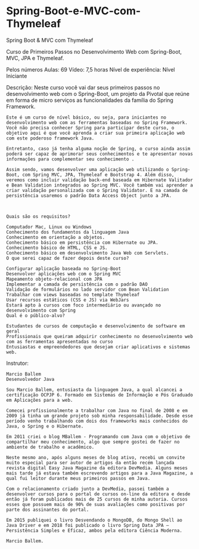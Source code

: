 # Spring-Boot-e-MVC-com-Thymeleaf

Spring Boot & MVC com Thymeleaf

Curso de Primeiros Passos no Desenvolvimento Web com Spring-Boot, MVC, JPA e Thymeleaf.

Pelos números
	Aulas: 69
	Vídeo: 7,5 horas
	Nível de experiência: Nível Iniciante

Descrição:
	Neste curso você vai dar seus primeiros passos no desenvolvimento web com o Spring-Boot, um projeto da  Pivotal que reúne em forma de micro serviços as funcionalidades da família do Spring Framework. 

	Este é um curso de nível básico, ou seja, para iniciantes no desenvolvimento web com as ferramentas baseadas no Spring Framework. Você não precisa conhecer Spring para participar deste curso, o objetivo aqui é que você aprenda a criar sua primeira aplicação web com este poderoso framework Java. 

	Entretanto, caso já tenha alguma noção de Spring, o curso ainda assim poderá ser capaz de aprimorar seus conhecimentos e te apresentar novas informações para complementar seu conhecimento .

	Assim sendo, vamos desenvolver uma aplicação web utilizando o Spring-Boot, com Spring MVC, JPA, Thymeleaf e Bootstrap 4. Além disso, veremos como incluir validação back-end baseada em Hibernate Valitador e Bean Validation integrados ao Spring MVC. Você também vai aprender a criar validação personalizada com o Spring Validator. E na camada de persistência usaremos o padrão Data Access Object junto a JPA.



	Quais são os requisitos?

	Computador Mac, Linux ou Windows
	Conhecimento dos fundamentos da linguagem Java
	Conhecimento em orientação a objetos.
	Conhecimento básico em persistência com Hibernate ou JPA.
	Conhecimento básico de HTML, CSS e JS.
	Conhecimento básico em desenvolvimento Java Web com Servlets.
	O que serei capaz de fazer depois deste curso?

	Configurar aplicação baseada no Spring-Boot
	Desenvolver aplicações web com o Spring MVC
	Mapeamento objeto-relacional com JPA
	Implementar a camada de persistência com o padrão DAO
	Validação de formulários no lado servidor com Bean Validation
	Trabalhar com views baseadas no template Thymeleaf
	Usar recursos estáticos (CSS e JS) via WebJars
	Estará apto à cursos com foco intermediário ou avançado no desenvolvimento com Spring
	Qual é o público-alvo?

	Estudantes de cursos de computação e desenvolvimento de software em geral
	Profissionais que queiram adquirir conhecimento no desenvolvimento web com as ferramentas apresentadas no curso
	Entusiastas e empreendedores que desejam criar aplicativos e sistemas web.

Instrutor:
	
	Marcio Ballem
	Desenvolvedor Java

	Sou Marcio Ballem, entusiasta da linguagem Java, a qual alcancei a certificação OCPJP 6. Formado em Sistemas de Informação e Pós Graduado em Aplicações para a web.

	Comecei profissionalmente a trabalhar com Java no final de 2008 e em 2009 já tinha um grande projeto sob minha responsabilidade. Desde esse período venho trabalhando com dois dos frameworks mais conhecidos do Java, o Spring e o Hibernate. 

	Em 2011 criei o blog MBallem - Programando com Java com o objetivo de compartilhar meu conhecimento, algo que sempre gostei de fazer no ambiente de trabalho e acadêmico. 

	Neste mesmo ano, após alguns meses de blog ativo, recebi um convite muito especial para ser autor de artigos da então recém lançada revista digital Easy Java Magazine da editora DevMedia. Alguns meses mais tarde já estava também escrevendo artigos para a Java Magazine, a qual fui leitor durante meus primeiros passos em Java. 

	Com o relacionamento criado junto a DevMedia, passei também a desenvolver cursos para o portal de cursos on-line da editora e desde então já foram publicados mais de 25 cursos de minha autoria. Cursos esses que possuem mais de 90% de suas avaliações como positivas por parte dos assinantes do portal.

	Em 2015 publiquei o livro Desvendando o MongoDB, do Mongo Shell ao Java Driver e em 2018 foi publicado o livro Spring Data JPA – Persistência Simples e Eficaz, ambos pela editora Ciência Moderna.

	Marcio Ballem.